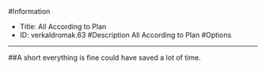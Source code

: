 #Information
 - Title: All According to Plan
 - ID: verkaldromak.63
#Description
All According to Plan
#Options

___
##A short everything is fine could have saved a lot of time.
